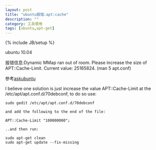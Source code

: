 ```yaml
---
layout: post
title: "ubuntu报错:apt:cache"
description: ""
category: 工具使用
tags: [ubuntu,apt-get]
---
```

{% include JB/setup %}

ubuntu 10.04

报错信息:Dynamic MMap ran out of room. Please increase the size of APT::Cache-Limit. Current value: 25165824. (man 5 apt.conf)

参考[askubuntu](http://askubuntu.com/questions/219523/dynamic-mmap-ran-out-of-room-when-trying-to-sudo-apt-get-anything)

I believe one solution is just increase the value APT::Cache-Limit at the /etc/apt/apt.conf.d/70debconf, to do so use:

	sudo gedit /etc/apt/apt.conf.d/70debconf

	and add the following to the end of the file:

	APT::Cache-Limit "100000000";

	..and then run:

	sudo apt-get clean
	sudo apt-get update --fix-missing

